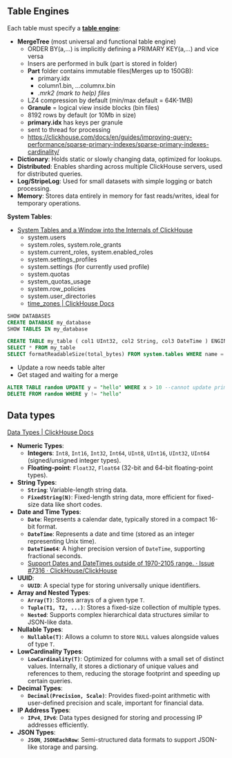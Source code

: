 ## Table Engines

Each table must specify a **[table engine](https://clickhouse.com/docs/en/engines/table-engines/)**:

- **MergeTree** (most universal and functional table engine)
	- ORDER BY(a,...) is implicitly defining a PRIMARY KEY(a,...) and vice versa
	- Insers are performed in bulk (part is stored in folder)
	- **Part** folder contains immutable files(Merges up to 150GB):
		- primary.idx
		- column1.bin, ...columnx.bin
		- *.mrk2 (mark to help) files*
	- LZ4 compression by default (min/max default = 64K-1MB)
	- **Granule** = logical view inside blocks (bin files)
	- 8192 rows by default (or 10Mb in size)
	- **primary.idx** has keys per granule
	- sent to thread for processing
	- https://clickhouse.com/docs/en/guides/improving-query-performance/sparse-primary-indexes/sparse-primary-indexes-cardinality/
- **Dictionary**: Holds static or slowly changing data, optimized for lookups.
- **Distributed**: Enables sharding across multiple ClickHouse servers, used for distributed queries.
- **Log/StripeLog**: Used for small datasets with simple logging or batch processing.
- **Memory**: Stores data entirely in memory for fast reads/writes, ideal for temporary operations.

**System Tables**:

- [System Tables and a Window into the Internals of ClickHouse](https://clickhouse.com/blog/clickhouse-debugging-issues-with-system-tables)
	- system.users
	- system.roles, system.role_grants
	- system.current_roles, system.enabled_roles
	- system.settings_profiles
	- system.settings (for currently used profile)
	- system.quotas
	- system_quotas_usage
	- system.row_policies
	- system.user_directories
	- [time_zones | ClickHouse Docs](https://clickhouse.com/docs/en/operations/system-tables/time_zones)

```SQL
SHOW DATABASES
CREATE DATABASE my_database
SHOW TABLES IN my_database

CREATE TABLE my_table ( col1 UInt32, col2 String, col3 DateTime ) ENGINE = MergeTree PARTITION BY toYYYYMM(col3) ORDER BY col1
SELECT * FROM my_table
SELECT formatReadableSize(total_bytes) FROM system.tables WHERE name = 'xxx'

```

- Update a row needs table alter
- Get staged and waiting for a merge

```SQL
ALTER TABLE random UPDATE y = "hello" WHERE x > 10 --cannot update primary key
DELETE FROM random WHERE y != "hello"
```

## Data types

[Data Types | ClickHouse Docs](https://clickhouse.com/docs/en/sql-reference/data-types)

- **Numeric Types**:
    - **Integers**: `Int8`, `Int16`, `Int32`, `Int64`, `UInt8`, `UInt16`, `UInt32`, `UInt64` (signed/unsigned integer types).
    - **Floating-point**: `Float32`, `Float64` (32-bit and 64-bit floating-point types).
- **String Types**:
    - **`String`**: Variable-length string data.
    - **`FixedString(N)`**: Fixed-length string data, more efficient for fixed-size data like short codes.
- **Date and Time Types**:
    - **`Date`**: Represents a calendar date, typically stored in a compact 16-bit format.
    - **`DateTime`**: Represents a date and time (stored as an integer representing Unix time).
    - **`DateTime64`**: A higher precision version of `DateTime`, supporting fractional seconds.
    - [Support Dates and DateTimes outside of 1970-2105 range. · Issue #7316 · ClickHouse/ClickHouse](https://github.com/ClickHouse/ClickHouse/issues/7316)
- **UUID**:
    - **`UUID`**: A special type for storing universally unique identifiers.
- **Array and Nested Types**:
    - **`Array(T)`**: Stores arrays of a given type `T`.
    - **`Tuple(T1, T2, ...)`**: Stores a fixed-size collection of multiple types.
    - **`Nested`**: Supports complex hierarchical data structures similar to JSON-like data.
- **Nullable Types**:
    - **`Nullable(T)`**: Allows a column to store `NULL` values alongside values of type `T`.
- **LowCardinality Types**:
    - **`LowCardinality(T)`**: Optimized for columns with a small set of distinct values. Internally, it stores a dictionary of unique values and references to them, reducing the storage footprint and speeding up certain queries.
- **Decimal Types**:
    - **`Decimal(Precision, Scale)`**: Provides fixed-point arithmetic with user-defined precision and scale, important for financial data.
- **IP Address Types**:
    - **`IPv4`**, **`IPv6`**: Data types designed for storing and processing IP addresses efficiently.
- **JSON Types**:
    - **`JSON`**, **`JSONEachRow`**: Semi-structured data formats to support JSON-like storage and parsing.
